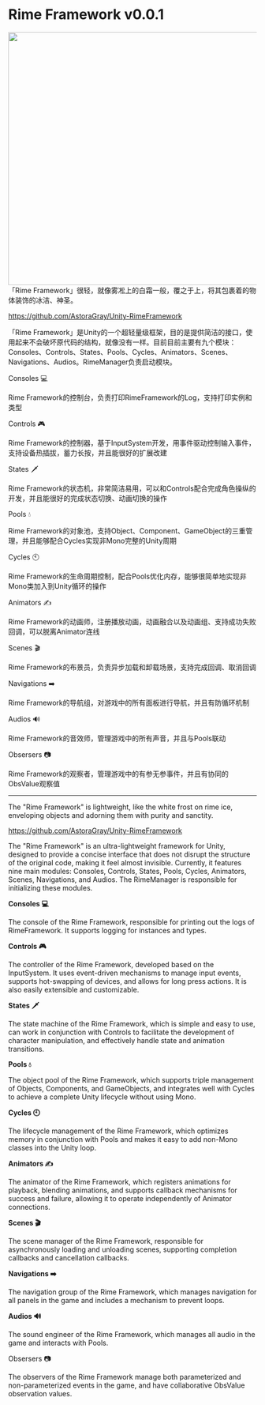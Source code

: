 # Rime Framework v0.0.1
<div style ="display:flex;" align="center">
  <img src="https://github.com/user-attachments/assets/581aa995-2678-4c5a-90d8-cda9a440d1ba" width="512px" height="512px"/>
</div>
「Rime Framework」很轻，就像雾凇上的白霜一般，覆之于上，将其包裹着的物体装饰的冰洁、神圣。

https://github.com/AstoraGray/Unity-RimeFramework

「Rime Framework」是Unity的一个超轻量级框架，目的是提供简洁的接口，使用起来不会破坏原代码的结构，就像没有一样。目前目前主要有九个模块：Consoles、Controls、States、Pools、Cycles、Animators、Scenes、Navigations、Audios。RimeManager负责启动模块。

Consoles 💻

Rime Framework的控制台，负责打印RimeFramework的Log，支持打印实例和类型

Controls 🎮

Rime Framework的控制器，基于InputSystem开发，用事件驱动控制输入事件，支持设备热插拔，蓄力长按，并且能很好的扩展改建

States  🗡️

Rime Framework的状态机，非常简洁易用，可以和Controls配合完成角色操纵的开发，并且能很好的完成状态切换、动画切换的操作

Pools 💧

Rime Framework的对象池，支持Object、Component、GameObject的三重管理，并且能够配合Cycles实现非Mono完整的Unity周期

Cycles  🕙

Rime Framework的生命周期控制，配合Pools优化内存，能够很简单地实现非Mono类加入到Unity循环的操作

Animators ✍️

Rime Framework的动画师，注册播放动画，动画融合以及动画组、支持成功失败回调，可以脱离Animator连线

Scenes 🎬

Rime Framework的布景员，负责异步加载和卸载场景，支持完成回调、取消回调

Navigations ➡️

Rime Framework的导航组，对游戏中的所有面板进行导航，并且有防循环机制

Audios 🔊

Rime Framework的音效师，管理游戏中的所有声音，并且与Pools联动

Obsersers 📷

Rime Framework的观察者，管理游戏中的有参无参事件，并且有协同的ObsValue观察值

------

The "Rime Framework" is lightweight, like the white frost on rime ice, enveloping objects and adorning them with purity and sanctity.

https://github.com/AstoraGray/Unity-RimeFramework

The "Rime Framework" is an ultra-lightweight framework for Unity, designed to provide a concise interface that does not disrupt the structure of the original code, making it feel almost invisible. Currently, it features nine main modules: Consoles, Controls, States, Pools, Cycles, Animators, Scenes, Navigations, and Audios. The RimeManager is responsible for initializing these modules.

**Consoles 💻**

The console of the Rime Framework, responsible for printing out the logs of RimeFramework. It supports logging for instances and types.

**Controls 🎮**

The controller of the Rime Framework, developed based on the InputSystem. It uses event-driven mechanisms to manage input events, supports hot-swapping of devices, and allows for long press actions. It is also easily extensible and customizable.

**States 🗡️**

The state machine of the Rime Framework, which is simple and easy to use, can work in conjunction with Controls to facilitate the development of character manipulation, and effectively handle state and animation transitions.

**Pools 💧**

The object pool of the Rime Framework, which supports triple management of Objects, Components, and GameObjects, and integrates well with Cycles to achieve a complete Unity lifecycle without using Mono.

**Cycles 🕙**

The lifecycle management of the Rime Framework, which optimizes memory in conjunction with Pools and makes it easy to add non-Mono classes into the Unity loop.

**Animators ✍️**

The animator of the Rime Framework, which registers animations for playback, blending animations, and supports callback mechanisms for success and failure, allowing it to operate independently of Animator connections.

**Scenes 🎬**

The scene manager of the Rime Framework, responsible for asynchronously loading and unloading scenes, supporting completion callbacks and cancellation callbacks.

**Navigations ➡️**

The navigation group of the Rime Framework, which manages navigation for all panels in the game and includes a mechanism to prevent loops.

**Audios 🔊**

The sound engineer of the Rime Framework, which manages all audio in the game and interacts with Pools.

Obsersers 📷

The observers of the Rime Framework manage both parameterized and non-parameterized events in the game, and have collaborative ObsValue observation values.
